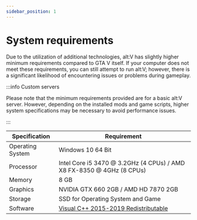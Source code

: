 ```yaml
---
sidebar_position: 1
---
```


# System requirements

Due to the utilization of additional technologies, alt:V has slightly higher minimum requirements compared to GTA V itself.
If your computer does not meet these requirements, you can still attempt to run alt:V; however, there is a significant likelihood of encountering issues or problems during gameplay.

:::info Custom servers

Please note that the minimum requirements provided are for a basic alt:V server.
However, depending on the installed mods and game scripts, higher system specifications may be necessary to avoid performance issues.

:::

| Specification    | Requirement                                                                            |
|------------------|----------------------------------------------------------------------------------------|
| Operating System | Windows 10 64 Bit                                                                      |
| Processor        | Intel Core i5 3470 @ 3.2GHz (4 CPUs) / AMD X8 FX-8350 @ 4GHz (8 CPUs)                  |
| Memory           | 8 GB                                                                                   |
| Graphics         | NVIDIA GTX 660 2GB / AMD HD 7870 2GB                                                   |
| Storage          | SSD for Operating System and Game                                                      |
| Software         | [Visual C++ 2015-2019 Redistributable](https://aka.ms/vs/16/release/VC_redist.x64.exe) |
